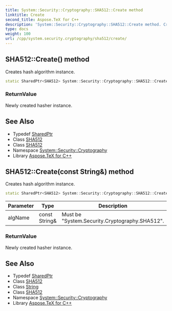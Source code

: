 ```yaml
---
title: System::Security::Cryptography::SHA512::Create method
linktitle: Create
second_title: Aspose.TeX for C++
description: 'System::Security::Cryptography::SHA512::Create method. Creates hash algorithm instance in C++.'
type: docs
weight: 100
url: /cpp/system.security.cryptography/sha512/create/
---
```

## SHA512::Create() method


Creates hash algorithm instance.

```cpp
static SharedPtr<SHA512> System::Security::Cryptography::SHA512::Create()
```


### ReturnValue

Newly created hasher instance.

## See Also

* Typedef [SharedPtr](../../../system/sharedptr/)
* Class [SHA512](../)
* Class [SHA512](../)
* Namespace [System::Security::Cryptography](../../)
* Library [Aspose.TeX for C++](../../../)
## SHA512::Create(const String\&) method


Creates hash algorithm instance.

```cpp
static SharedPtr<SHA512> System::Security::Cryptography::SHA512::Create(const String &algName)
```


| Parameter | Type | Description |
| --- | --- | --- |
| algName | const String\& | Must be "System.Security.Cryptography.SHA512". |

### ReturnValue

Newly created hasher instance.

## See Also

* Typedef [SharedPtr](../../../system/sharedptr/)
* Class [SHA512](../)
* Class [String](../../../system/string/)
* Class [SHA512](../)
* Namespace [System::Security::Cryptography](../../)
* Library [Aspose.TeX for C++](../../../)

